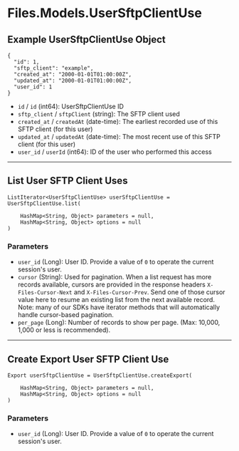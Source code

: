 # Files.Models.UserSftpClientUse

## Example UserSftpClientUse Object

```
{
  "id": 1,
  "sftp_client": "example",
  "created_at": "2000-01-01T01:00:00Z",
  "updated_at": "2000-01-01T01:00:00Z",
  "user_id": 1
}
```

* `id` / `id`  (int64): UserSftpClientUse ID
* `sftp_client` / `sftpClient`  (string): The SFTP client used
* `created_at` / `createdAt`  (date-time): The earliest recorded use of this SFTP client (for this user)
* `updated_at` / `updatedAt`  (date-time): The most recent use of this SFTP client (for this user)
* `user_id` / `userId`  (int64): ID of the user who performed this access


---

## List User SFTP Client Uses

```
ListIterator<UserSftpClientUse> userSftpClientUse = UserSftpClientUse.list(
    
    HashMap<String, Object> parameters = null,
    HashMap<String, Object> options = null
)
```

### Parameters

* `user_id` (Long): User ID.  Provide a value of `0` to operate the current session's user.
* `cursor` (String): Used for pagination.  When a list request has more records available, cursors are provided in the response headers `X-Files-Cursor-Next` and `X-Files-Cursor-Prev`.  Send one of those cursor value here to resume an existing list from the next available record.  Note: many of our SDKs have iterator methods that will automatically handle cursor-based pagination.
* `per_page` (Long): Number of records to show per page.  (Max: 10,000, 1,000 or less is recommended).


---

## Create Export User SFTP Client Use

```
Export userSftpClientUse = UserSftpClientUse.createExport(
    
    HashMap<String, Object> parameters = null,
    HashMap<String, Object> options = null
)
```

### Parameters

* `user_id` (Long): User ID.  Provide a value of `0` to operate the current session's user.
